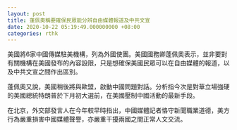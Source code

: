 ```yaml
---
layout: post
title: 蓬佩奧稱要確保民眾能分辨自由媒體報道及中共文宣
date: 2020-10-22 05:19:49.000000000 +08:00
categories: rthk
---
```


美國將6家中國傳媒駐美機構，列為外國使團。美國國務卿蓬佩奧表示，並非要對有關機構在美國發布的內容設限，只是想確保美國民眾可以在自由媒體的報道，以及中共文宣之間作出區別。

蓬佩奧又說，美國稍後將與歐盟，啟動中國問題對話。分析指今次是對華立場強硬的美國總統特朗普於下月初大選前，在美國壓制中國活動的最新手段。

在北京，外交部發言人在今年較早時指出，中國媒體記者恪守新聞職業道德，美方行為嚴重損害中國媒體聲譽，亦嚴重干擾兩國之間正常人文交流。
